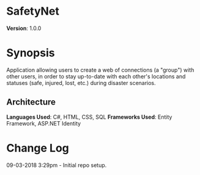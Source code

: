 # SafetyNet
**Version**: 1.0.0

# Synopsis
Application allowing users to create a web of connections (a "group") with other users,
in order to stay up-to-date with each other's locations and statuses (safe, injured, lost, etc.) during disaster scenarios.

## Architecture
**Languages Used**: C#, HTML, CSS, SQL 
**Frameworks Used**: Entity Framework, ASP.NET Identity

# Change Log
09-03-2018 3:29pm - Initial repo setup.